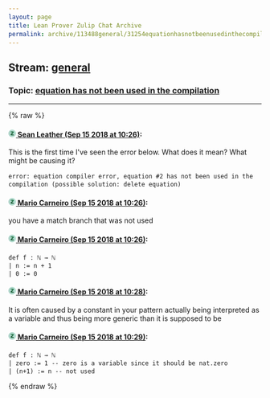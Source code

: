 ```yaml
---
layout: page
title: Lean Prover Zulip Chat Archive 
permalink: archive/113488general/31254equationhasnotbeenusedinthecompilation.html
---
```


## Stream: [general](index.html)
### Topic: [equation has not been used in the compilation](31254equationhasnotbeenusedinthecompilation.html)

---


{% raw %}
#### [![Click to go to Zulip](../../assets/img/zulip2.png) Sean Leather (Sep 15 2018 at 10:26)](https://leanprover.zulipchat.com/#narrow/stream/113488-general/topic/equation%20has%20not%20been%20used%20in%20the%20compilation/near/134002534):
This is the first time I've seen the error below. What does it mean? What might be causing it?

```lean
error: equation compiler error, equation #2 has not been used in the compilation (possible solution: delete equation)
```

#### [![Click to go to Zulip](../../assets/img/zulip2.png) Mario Carneiro (Sep 15 2018 at 10:26)](https://leanprover.zulipchat.com/#narrow/stream/113488-general/topic/equation%20has%20not%20been%20used%20in%20the%20compilation/near/134002547):
you have a match branch that was not used

#### [![Click to go to Zulip](../../assets/img/zulip2.png) Mario Carneiro (Sep 15 2018 at 10:26)](https://leanprover.zulipchat.com/#narrow/stream/113488-general/topic/equation%20has%20not%20been%20used%20in%20the%20compilation/near/134002559):
```
def f : ℕ → ℕ
| n := n + 1
| 0 := 0
```

#### [![Click to go to Zulip](../../assets/img/zulip2.png) Mario Carneiro (Sep 15 2018 at 10:28)](https://leanprover.zulipchat.com/#narrow/stream/113488-general/topic/equation%20has%20not%20been%20used%20in%20the%20compilation/near/134002576):
It is often caused by a constant in your pattern actually being interpreted as a variable and thus being more generic than it is supposed to be

#### [![Click to go to Zulip](../../assets/img/zulip2.png) Mario Carneiro (Sep 15 2018 at 10:29)](https://leanprover.zulipchat.com/#narrow/stream/113488-general/topic/equation%20has%20not%20been%20used%20in%20the%20compilation/near/134002617):
```
def f : ℕ → ℕ
| zero := 1 -- zero is a variable since it should be nat.zero
| (n+1) := n -- not used
```


{% endraw %}
